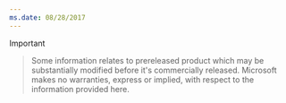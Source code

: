 ```yaml
---
ms.date: 08/28/2017
---
```


>[!IMPORTANT]

>Some information relates to prereleased product which may be substantially modified before it's commercially released. Microsoft makes no warranties, express or implied, with respect to the information provided here.